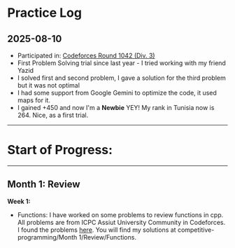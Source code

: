 # Practice Log

## 2025-08-10
- Participated in: [Codeforces Round 1042 (Div. 3)]([https://codeforces.com/problemset/problem/1234/A](https://codeforces.com/contest/2131))
- First Problem Solving trial since last year - I tried working with my friend Yazid
- I solved first and second problem, I gave a solution for the third problem but it was not optimal
- I had some support from Google Gemini to optimize the code, it used maps for it.
- I gained +450 and now I'm a **Newbie** YEY! My rank in Tunisia now is 264. Nice, as a first trial.
---
# Start of Progress:
---
## Month 1: Review
**Week 1:**
- Functions:
I have worked on some problems to review functions in cpp. All problems are from ICPC Assiut University Community in Codeforces.
I found the problems [here](https://youkn0wwho.academy/topic-list/functions).
You will find my solutions at competitive-programming/Month 1/Review/Functions.
